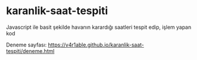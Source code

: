 # karanlik-saat-tespiti
Javascript ile basit şekilde havanın karardığı saatleri tespit edip, işlem yapan kod

Deneme sayfası: https://v4r1able.github.io/karanlik-saat-tespiti/deneme.html
